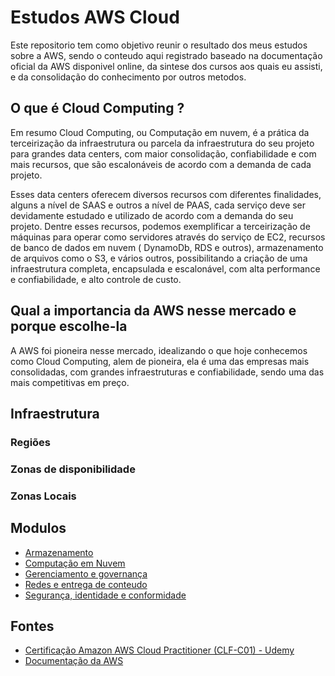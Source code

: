 # Estudos AWS Cloud

Este repositorio tem como objetivo reunir o resultado dos meus estudos sobre a AWS, sendo o conteudo aqui registrado baseado na documentação oficial da AWS disponivel online, da sintese dos cursos aos quais eu assisti, e da consolidação do conhecimento por outros metodos.

## O que é Cloud Computing ?

Em resumo Cloud Computing, ou Computação em nuvem, é a prática da terceirização da infraestrutura ou parcela da infraestrutura do seu projeto para grandes data centers, com maior consolidação, confiabilidade e com mais recursos, que são escalonáveis de acordo com a demanda de cada projeto. 

Esses data centers oferecem diversos recursos com diferentes finalidades, alguns a nível de SAAS e outros a nível de PAAS, cada serviço deve ser devidamente estudado e utilizado de acordo com a demanda do seu projeto. Dentre esses recursos, podemos exemplificar a terceirização de máquinas para operar como servidores através do serviço de EC2, recursos de banco de dados em nuvem ( DynamoDb, RDS e outros), armazenamento de arquivos como o S3, e vários outros, possibilitando a criação de uma infraestrutura completa, encapsulada e escalonável, com alta performance e confiabilidade, e alto controle de custo.


## Qual a importancia da AWS nesse mercado e porque escolhe-la

A AWS foi pioneira nesse mercado, idealizando o que hoje conhecemos como Cloud Computing, alem de pioneira, ela é uma das empresas mais consolidadas, com grandes infraestruturas e confiabilidade, sendo uma das mais competitivas em preço.

## Infraestrutura

### Regiões

### Zonas de disponibilidade

### Zonas Locais


## Modulos

- [Armazenamento](./Armazenamento/README.md)
- [Computação em Nuvem](./Computacao/README.md)
- [Gerenciamento e governança](./Gerenciamento_e_governanca/README.md)
- [Redes e entrega de conteudo](./Redes/README.md)
- [Segurança, identidade e conformidade](./Seguranca/README.md)


## Fontes

- [Certificação Amazon AWS Cloud Practitioner (CLF-C01) - Udemy](https://www.udemy.com/course/certificacao-aws-cloud-practitioner/)
- [Documentação da AWS]()